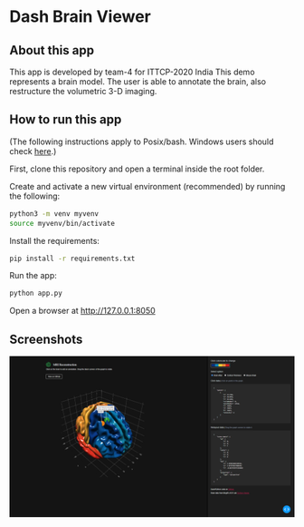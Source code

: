 # Dash Brain Viewer

## About this app

This app is developed by team-4 for ITTCP-2020 India 
This demo represents a brain model. The user is able to annotate the brain, also restructure the volumetric 3-D imaging.


## How to run this app

(The following instructions apply to Posix/bash. Windows users should check
[here](https://docs.python.org/3/library/venv.html).)

First, clone this repository and open a terminal inside the root folder.

Create and activate a new virtual environment (recommended) by running
the following:

```bash
python3 -m venv myvenv
source myvenv/bin/activate
```

Install the requirements:

```bash
pip install -r requirements.txt
```
Run the app:

```bash
python app.py
```
Open a browser at http://127.0.0.1:8050

## Screenshots

![brain.png](Screenshot%20(1).png)

